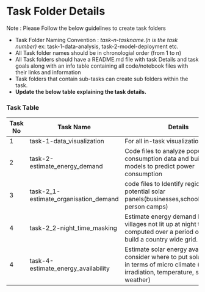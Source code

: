 # Task Folder Details

Note : Please Follow the below guidelines to create task folders
- Task Folder Naming Convention : _task-n-taskname.(n is the task number)_  ex: task-1-data-analysis, task-2-model-deployment etc.
- All Task folder names should be in chronologial order (from 1 to n)
- All Task folders should have a README.md file with task Details and task goals along with an info table containing all code/notebook files with their links and information
- Task folders that contain sub-tasks can create sub folders within the task.
- __Update the below table explaining the task details.__

### Task Table

| Task No| Task Name | Details |
|-|-|-|
|1|task-1-data_visualization         |For all in-task visualization         |
|2|task-2-estimate_energy_demand |Code files to analyze population vs consumption data and build AI models to predict power consumption|
|3|task-2_1-estimate_organisation_demand |code files to Identify regions of potential solar panels(businesses,schools,displaced person camps)|
|4|task-2_2-night_time_masking|Estimate energy demand by finding villages not lit up at night time computed over a period of time and build a country wide grid.|
|4|task-4-estimate_energy_availability|Estimate solar energy availability and consider where to put solar container in terms of micro climate (solar irradiation, temperature, slope, weather)|
